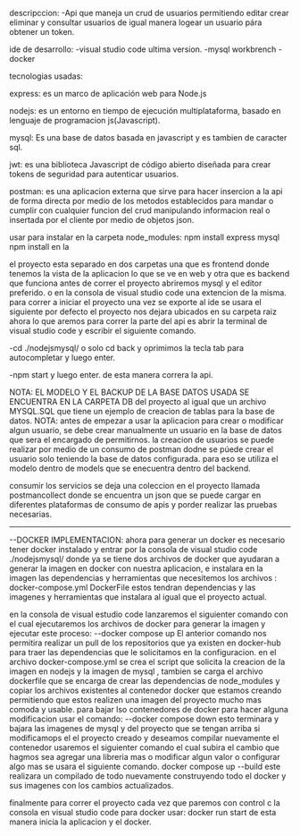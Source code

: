 descripccion: 
-Api que maneja un crud de usuarios permitiendo editar crear eliminar y consultar usuarios de igual manera logear un usuario pára obtener un token.

ide de desarrollo: 
-visual studio code ultima version.
-mysql workbrench
-docker

tecnologias usadas:

express: es un marco de aplicación web para Node.js

nodejs: es un entorno en tiempo de ejecución multiplataforma, basado en lenguaje de programacion js(Javascript).

mysql: Es una base de datos basada en javascript y es tambien de caracter sql.

jwt: es una biblioteca Javascript de código abierto diseñada para crear tokens de seguridad para autenticar usuarios.

postman: es una aplicacion externa que sirve para hacer insercion a la api de forma directa por medio de los metodos establecidos para mandar o cumplir con cualquier funcion del crud manipulando informacion real o insertada por el cliente por medio de objetos json.

usar para instalar en la carpeta node_modules: npm install express mysql npm install en la 

el proyecto esta separado en dos carpetas una que es frontend donde tenemos la vista de la aplicacion lo que se ve en web y otra que es backend que funciona antes de correr el proyecto abriremos mysql y el editor preferido. o en la consola de visual studio code una extencion de la misma. para correr a iniciar el proyecto una vez se exporte al ide se usara el siguiente por defecto el proyecto nos dejara ubicados en su carpeta raiz ahora lo que aremos para correr la parte del api es abrir la terminal de visual studio code y escribir el siguiente comando.

-cd ./nodejsmysql/ o solo cd back y oprimimos la tecla tab para autocompletar y luego enter.


-npm start y luego enter.
de esta manera correra la api.

NOTA: EL MODELO Y EL BACKUP DE LA BASE DATOS USADA SE ENCUENTRA EN LA CARPETA DB del proyecto al igual que un archivo MYSQL.SQL que tiene un ejemplo de creacion de tablas para la base de datos.
NOTA:
antes de empezar a usar la aplicacion para crear o modificar algun usuario, se debe crear manualmente un usuario en la base de datos que sera el encargado de permitirnos.
la creacion de usuarios se puede realizar por medio de un consumo de postman dodne se púede crear el usuario solo teniendo la base de datos configurada. para eso se utiliza el modelo dentro de models que se enecuentra dentro del backend.

consumir los servicios se deja una coleccion en el proyecto llamada postmancollect donde se encuentra un json que se puede cargar en diferentes plataformas de consumo de apis y porder realizar las pruebas necesarias.

-----------------------------------------------------------------------------------------------------------------------------------------------------------------------------------------------
--DOCKER IMPLEMENTACION:
ahora para generar un docker es necesario tener docker instalado y entrar por la consola de visual studio code ./nodejsmysql/
donde ya se tiene dos archivos de docker que ayudaran a generar la imagen en docker con nuestra aplicacion, e instalara en la imagen
las dependencias y herramientas que necesitemos los archivos :
docker-compose.yml
DockerFile
estos tendran dependencias y las imagenes y herramientas que instalara al igual que el proyecto actual.

en la consola de visual estudio code lanzaremos el siguienter comando con el cual ejecutaremos los archivos de docker para generar la imagen y ejecutar este proceso:
--docker compose up
El anterior comando nos permitira realizar un pull de los repositorios que ya existen en docker-hub para traer las dependencias que le solicitamos en la configuracion.
en el archivo docker-compose.yml se crea el script que solicita la creacion de la imagen en nodejs y la imagen de mysql , tambien se carga el archivo dockerfile que se encarga de 
crear las dependencias de node_modules y copiar los archivos existentes al contenedor docker que estamos creando permitiendo que estos realizen una imagen del proyecto mucho mas comoda y usable.
para bajar lso contenedores de docker para hacer alguna modificacion usar el comando:
--docker compose down
esto terminara y bajara las imagenes de mysql y del proyecto que se tengan arriba 
si modificamops el el proyecto creado y deseamos compilar nuevamente el contenedor usaremos el siguienter comando el cual subira el cambio que hagmos sea agregar una libreria mas o modificar
algun valor o configurar algo mas se usara el siguiente comando.
docker compose up --build
este realizara un compilado de todo nuevamente construyendo todo el docker y sus imagenes con los cambios actualizados.

finalmente para correr el proyecto cada vez que paremos con control c la consola en visual studio code para docker usar:
docker run start de esta manera inicia la aplicacion y el docker.


